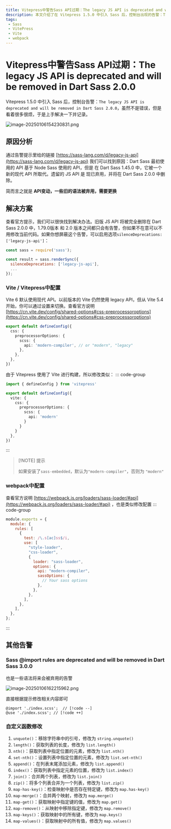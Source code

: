 ```yaml
---
title: Vitepress中警告Sass API过期：The legacy JS API is deprecated and will be removed in Dart Sass 2.0.0
description: 本文介绍了在 Vitepress 1.5.0 中引入 Sass 后，控制台出现的告警：The legacy JS API is deprecated and will be removed in Dart Sass 2.0.0。原因是部分API弃用。解决方案是修改配置以使用现代 API，并介绍了 处理其他告警如 Sass @import 规则弃用，以及修改自定义函数如 unquote()、length()、nth() 等的办法
tags: 
 - Sass
 - VitePress
 - Vite
 - webpack
---
```


# Vitepress中警告Sass API过期：The legacy JS API is deprecated and will be removed in Dart Sass 2.0.0

Vitepress 1.5.0 中引入 Sass 后，控制台告警：`The legacy JS API is deprecated and will be removed in Dart Sass 2.0.0`，虽然不是错误，但是看着很多很烦，于是上手解决一下并记录。

![image-20250106154230831.png](http://sto1fqpd6.hn-bkt.clouddn.com/677b95262e2f8.png)

## 原因分析

通过告警提示里给的链接 [https://sass-lang.com/d/legacy-js-api](https://sass-lang.com/d/legacy-js-api) 我们可以找到原因：Dart Sass 最初使用的 API 基于 Node Sass 使用的 API，但是 在 Dart Sass 1.45.0 中，它被一个新的现代 API 所取代。遗留的 JS API 是 现已弃用，并将在 Dart Sass 2.0.0 中删除。

简而言之就是 **API变动，一些旧的语法被弃用，需要更换**

## 解决方案

查看官方提示，我们可以很快找到解决办法。旧版 JS API 将被完全删除在 Dart Sass 2.0.0 中，1.79.0版本 和 2.0 版本之间都只会有告警，你如果不在意可以不用修改当前代码。如果你想屏蔽这个告警，可以启用选项`silenceDeprecations: ['legacy-js-api']`：

```js
const sass = require('sass');

const result = sass.renderSync({
  silenceDeprecations: ['legacy-js-api'],
  ...
});
```

### Vite / Vitepress中配置

Vite 6 默认使用现代 API。以前版本的 Vite 仍然使用 legacy API，但从 Vite 5.4 开始，你可以通过设置来切换。查看官方说明 [https://cn.vite.dev/config/shared-options#css-preprocessoroptions](https://cn.vite.dev/config/shared-options#css-preprocessoroptions)

```ts
export default defineConfig({
  css: {
    preprocessorOptions: {
      scss: {
        api: 'modern-compiler', // or "modern", "legacy"
      },
    },
  },
})
```

由于 Vitepress 使用了 Vite 进行构建，所以修改类似：
::: code-group

```ts [.vitepress/config/index.ts]
import { defineConfig } from 'vitepress'

export default defineConfig({
  vite: {
    css: {
      preprocessorOptions: {
        scss: {
          api: 'modern'
        }
      }
    }
  },
})
```

:::

> [!NOTE] 提示
>
> 如果安装了`sass-embedded`，默认为`"modern-compiler"`，否则为 `"modern"`

###  webpack中配置

查看官方说明 [https://webpack.js.org/loaders/sass-loader/#api](https://webpack.js.org/loaders/sass-loader/#api)
，也是类似修改配置
::: code-group

```js [webpack.config.js]
module.exports = {
  module: {
    rules: [
      {
        test: /\.s[ac]ss$/i,
        use: [
          "style-loader",
          "css-loader",
          {
            loader: "sass-loader",
            options: {
              api: "modern-compiler",
              sassOptions: {
                // Your sass options
              },
            },
          },
        ],
      },
    ],
  },
};
```

:::

## 其他告警

### Sass @import rules are deprecated and will be removed in Dart Sass 3.0.0

也是一些语法将来会被弃用的告警

![image-20250106162215962.png](http://sto1fqpd6.hn-bkt.clouddn.com/677b9526782cb.png)


直接根据提示修改相关内容即可

```
@import './index.scss';  // [!code --]
@use './index.scss'; // [!code ++]
```

### 自定义函数修改

1. `unquote()`：移除字符串中的引号，修改为 `string.unquote()` 
2. `length()`：获取列表的长度，修改为 `list.length()` 
3. `nth()`：获取列表中指定位置的元素，修改为 `list.nth()` 
4. `set-nth()`：设置列表中指定位置的元素，修改为 `list.set-nth()` 
5. `append()`：在列表末尾添加元素，修改为 `list.append()` 
6. `index()`：获取列表中指定元素的位置，修改为 `list.index()` 
7. `join()`：合并两个列表，修改为 `list.join()` 
8. `zip()`：将多个列表合并为一个列表，修改为 `list.zip()` 
9. `map-has-key()`：检查映射中是否存在特定键，修改为 `map.has-key()` 
10. `map-merge()`：合并两个映射，修改为 `map.merge()` 
11. `map-get()`：获取映射中指定键的值，修改为 `map.get()` 
12. `map-remove()`：从映射中移除指定键，修改为 `map.remove()` 
13. `map-keys()`：获取映射中的所有键，修改为 `map.keys()` 
14. `map-values()`：获取映射中的所有值，修改为 `map.values()` 

